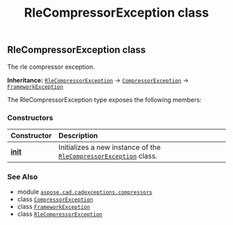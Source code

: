 ﻿---
title: RleCompressorException class
second_title: Aspose.CAD for Python via .NET API References
description: 
type: docs
weight: 30
url: /python-net/aspose.cad.cadexceptions.compressors/rlecompressorexception/
is_root: false
---

## RleCompressorException class

The rle compressor exception.



**Inheritance:** [`RleCompressorException`](/cad/python-net/aspose.cad.cadexceptions.compressors/rlecompressorexception) → 
[`CompressorException`](/cad/python-net/aspose.cad.cadexceptions/compressorexception) → 
[`FrameworkException`](/cad/python-net/aspose.cad.cadexceptions/frameworkexception)



The RleCompressorException type exposes the following members:

### Constructors
| Constructor | Description |
| :- | :- |
| [__init__](/cad/python-net/aspose.cad.cadexceptions.compressors/rlecompressorexception/__init__/#str) | Initializes a new instance of the [`RleCompressorException`](/cad/python-net/aspose.cad.cadexceptions.compressors/rlecompressorexception) class. |



### See Also
* module [`aspose.cad.cadexceptions.compressors`](..)
* class [`CompressorException`](/cad/python-net/aspose.cad.cadexceptions/compressorexception)
* class [`FrameworkException`](/cad/python-net/aspose.cad.cadexceptions/frameworkexception)
* class [`RleCompressorException`](/cad/python-net/aspose.cad.cadexceptions.compressors/rlecompressorexception)
